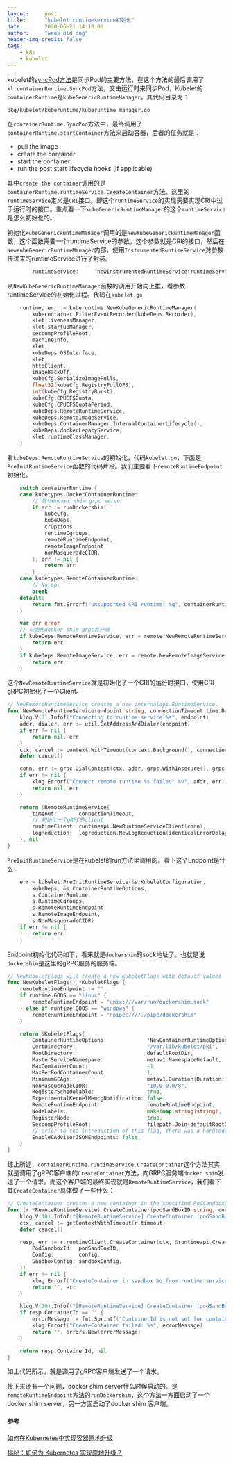 ```yaml
---
layout:     post
title:      "kubelet runtimeservice初始化"
date:       2020-06-21 14:10:00
author:     "weak old dog"
header-img-credit: false
tags:
    - k8s
    - kubelet
---
```


kubelet的[syncPod方法](https://loverhythm1990.github.io/2019/12/14/kubelet-brief/)是同步Pod的主要方法，在这个方法的最后调用了`kl.containerRuntime.SyncPod`方法，交由运行时来同步Pod，Kubelet的`containerRuntime`是`kubeGenericRuntimeManager`，其代码目录为：

`pkg/kubelet/kuberuntime/kuberuntime_manager.go`

在`containerRuntime.SyncPod`方法中，最终调用了`containerRuntime.startContainer`方法来启动容器，后者的任务就是：
* pull the image
* create the container
* start the container
* run the post start lifecycle hooks (if applicable)

其中`create the container`调用的是`containerRuntime.runtimeService.CreateContainer`方法。这里的`runtimeService`定义是`CRI`接口。即这个`runtimeService`的实现需要实现CRI中过于运行时的接口。重点看一下`kubeGenericRuntimeManager`的这个`runtimeService`是怎么初始化的。

初始化`kubeGenericRuntimeManager`调用的是`NewKubeGenericRuntimeManager`函数，这个函数需要一个runtimeService的参数，这个参数就是CRI的接口，然后在`NewKubeGenericRuntimeManager`内部，使用`InstrumentedRuntimeService`对参数传进来的runtimeService进行了封装。
```go
		runtimeService:      newInstrumentedRuntimeService(runtimeService),
```

从`NewKubeGenericRuntimeManager`函数的调用开始向上推，看参数runtimeService的初始化过程。代码在`kubelet.go`
```go
	runtime, err := kuberuntime.NewKubeGenericRuntimeManager(
		kubecontainer.FilterEventRecorder(kubeDeps.Recorder),
		klet.livenessManager,
		klet.startupManager,
		seccompProfileRoot,
		machineInfo,
		klet,
		kubeDeps.OSInterface,
		klet,
		httpClient,
		imageBackOff,
		kubeCfg.SerializeImagePulls,
		float32(kubeCfg.RegistryPullQPS),
		int(kubeCfg.RegistryBurst),
		kubeCfg.CPUCFSQuota,
		kubeCfg.CPUCFSQuotaPeriod,
		kubeDeps.RemoteRuntimeService,
		kubeDeps.RemoteImageService,
		kubeDeps.ContainerManager.InternalContainerLifecycle(),
		kubeDeps.dockerLegacyService,
		klet.runtimeClassManager,
	)
```
看`kubeDeps.RemoteRuntimeService`的初始化，代码`kubelet.go`，下面是`PreInitRuntimeService`函数的代码片段。我们主要看下`remoteRuntimeEndpoint`初始化。
```go
	switch containerRuntime {
    case kubetypes.DockerContainerRuntime:
        // 启动docker shim grpc server
		if err := runDockershim(
			kubeCfg,
			kubeDeps,
			crOptions,
			runtimeCgroups,
			remoteRuntimeEndpoint,
			remoteImageEndpoint,
			nonMasqueradeCIDR,
		); err != nil {
			return err
		}
	case kubetypes.RemoteContainerRuntime:
		// No-op.
		break
	default:
		return fmt.Errorf("unsupported CRI runtime: %q", containerRuntime)
	}

    var err error
    // 初始化docker shim grpc客户端
	if kubeDeps.RemoteRuntimeService, err = remote.NewRemoteRuntimeService(remoteRuntimeEndpoint, kubeCfg.RuntimeRequestTimeout.Duration); err != nil {
		return err
	}
	if kubeDeps.RemoteImageService, err = remote.NewRemoteImageService(remoteImageEndpoint, kubeCfg.RuntimeRequestTimeout.Duration); err != nil {
		return err
	}
```
这个`NewRemoteRuntimeService`就是初始化了一个CRI的运行时接口，使用CRI gRPC初始化了一个Client。
```go
// NewRemoteRuntimeService creates a new internalapi.RuntimeService.
func NewRemoteRuntimeService(endpoint string, connectionTimeout time.Duration) (internalapi.RuntimeService, error) {
	klog.V(3).Infof("Connecting to runtime service %s", endpoint)
	addr, dialer, err := util.GetAddressAndDialer(endpoint)
	if err != nil {
		return nil, err
	}
	ctx, cancel := context.WithTimeout(context.Background(), connectionTimeout)
	defer cancel()

	conn, err := grpc.DialContext(ctx, addr, grpc.WithInsecure(), grpc.WithContextDialer(dialer), grpc.WithDefaultCallOptions(grpc.MaxCallRecvMsgSize(maxMsgSize)))
	if err != nil {
		klog.Errorf("Connect remote runtime %s failed: %v", addr, err)
		return nil, err
	}

	return &RemoteRuntimeService{
        timeout:       connectionTimeout,
        // 初始化一个gRPC的client
		runtimeClient: runtimeapi.NewRuntimeServiceClient(conn),
		logReduction:  logreduction.NewLogReduction(identicalErrorDelay),
	}, nil
}
```

`PreInitRuntimeService`是在kubelet的run方法里调用的。看下这个Endpoint是什么，
```go
	err = kubelet.PreInitRuntimeService(&s.KubeletConfiguration,
		kubeDeps, &s.ContainerRuntimeOptions,
		s.ContainerRuntime,
		s.RuntimeCgroups,
		s.RemoteRuntimeEndpoint,
		s.RemoteImageEndpoint,
		s.NonMasqueradeCIDR)
	if err != nil {
		return err
	}
```
Endpoint初始化代码如下，看来就是`dockershim`的sock地址了。也就是说`dockershim`是这里的gRPC服务的服务端。
```go
// NewKubeletFlags will create a new KubeletFlags with default values
func NewKubeletFlags() *KubeletFlags {
	remoteRuntimeEndpoint := ""
	if runtime.GOOS == "linux" {
		remoteRuntimeEndpoint = "unix:///var/run/dockershim.sock"
	} else if runtime.GOOS == "windows" {
		remoteRuntimeEndpoint = "npipe:////./pipe/dockershim"
	}

	return &KubeletFlags{
		ContainerRuntimeOptions:             *NewContainerRuntimeOptions(),
		CertDirectory:                       "/var/lib/kubelet/pki",
		RootDirectory:                       defaultRootDir,
		MasterServiceNamespace:              metav1.NamespaceDefault,
		MaxContainerCount:                   -1,
		MaxPerPodContainerCount:             1,
		MinimumGCAge:                        metav1.Duration{Duration: 0},
		NonMasqueradeCIDR:                   "10.0.0.0/8",
		RegisterSchedulable:                 true,
		ExperimentalKernelMemcgNotification: false,
		RemoteRuntimeEndpoint:               remoteRuntimeEndpoint,
		NodeLabels:                          make(map[string]string),
		RegisterNode:                        true,
		SeccompProfileRoot:                  filepath.Join(defaultRootDir, "seccomp"),
		// prior to the introduction of this flag, there was a hardcoded cap of 50 images
		EnableCAdvisorJSONEndpoints: false,
	}
}
```
综上所述，`containerRuntime.runtimeService.CreateContainer`这个方法其实就是调用了gRPC客户端的`CreateContainer`方法，向GRPC服务端`docker shim`发送了一个请求。而这个客户端的最终实现就是`RemoteRuntimeService`，我们看下其`CreateContainer`具体做了一些什么：
```go
// CreateContainer creates a new container in the specified PodSandbox.
func (r *RemoteRuntimeService) CreateContainer(podSandBoxID string, config *runtimeapi.ContainerConfig, sandboxConfig *runtimeapi.PodSandboxConfig) (string, error) {
	klog.V(10).Infof("[RemoteRuntimeService] CreateContainer (podSandBoxID=%v, timeout=%v)", podSandBoxID, r.timeout)
	ctx, cancel := getContextWithTimeout(r.timeout)
	defer cancel()

	resp, err := r.runtimeClient.CreateContainer(ctx, &runtimeapi.CreateContainerRequest{
		PodSandboxId:  podSandBoxID,
		Config:        config,
		SandboxConfig: sandboxConfig,
	})
	if err != nil {
		klog.Errorf("CreateContainer in sandbox %q from runtime service failed: %v", podSandBoxID, err)
		return "", err
	}

	klog.V(10).Infof("[RemoteRuntimeService] CreateContainer (podSandBoxID=%v, ContainerId=%v)", podSandBoxID, resp.ContainerId)
	if resp.ContainerId == "" {
		errorMessage := fmt.Sprintf("ContainerId is not set for container %q", config.GetMetadata())
		klog.Errorf("CreateContainer failed: %s", errorMessage)
		return "", errors.New(errorMessage)
	}

	return resp.ContainerId, nil
}
```
如上代码所示，就是调用了gRPC客户端发送了一个请求。

接下来还有一个问题，docker shim server什么时候启动的。是`remoteRuntimeEndpoint`方法的`runDockershim`，这个方法一方面启动了一个docker shim server，另一方面启动了docker shim 客户端。


#### 参考
[如何在Kubernetes中实现容器原地升级](https://cloud.tencent.com/developer/article/1413743)

[揭秘：如何为 Kubernetes 实现原地升级？](https://mp.weixin.qq.com/s/CNLf8MHYGs_xeD4PxChR4A)